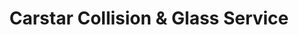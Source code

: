 ---
title: "Carstar Collision & Glass Service"
url: /london/carstar-collision-and-glass-service/
shop: car repair
---